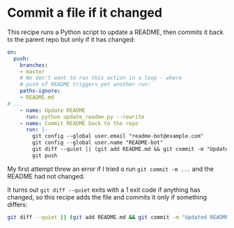 # Commit a file if it changed

This recipe runs a Python script to update a README, then commits it back to the parent repo but only if it has changed:

```yaml
on:
  push:
    branches:
    - master
    # We don't want to run this action in a loop - where
    # push of README triggers yet another run:
    paths-ignore:
    - README.md
# ...
    - name: Update README
      run: python update_readme.py --rewrite
    - name: Commit README back to the repo
      run: |-
        git config --global user.email "readme-bot@example.com"
        git config --global user.name "README-bot"
        git diff --quiet || (git add README.md && git commit -m "Updated README")
        git push
```
My first attempt threw an error if I tried o run `git commit -m ...` and the README had not changed.

It turns out `git diff --quiet` exits with a 1 exit code if anything has changed, so this recipe adds the file and commits it only if something differs:

```bash
git diff --quiet || (git add README.md && git commit -m "Updated README")
```
